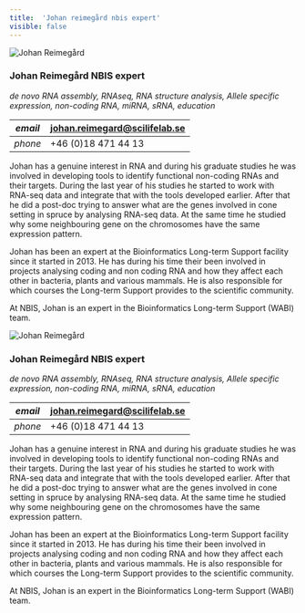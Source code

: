```yaml
---
title:  'Johan reimegård nbis expert'
visible: false
---
```

    

![Johan Reimegård](/assets/img/staff/johan-reimegard.jpg)

###  Johan Reimegård NBIS expert

_de novo RNA assembly, RNAseq, RNA structure analysis, Allele specific expression, non-coding RNA, miRNA, sRNA, education_

_email_|  johan.reimegard@scilifelab.se  
---|---  
_phone_|  +46 (0)18 471 44 13  
  


Johan has a genuine interest in RNA and during his graduate studies he was involved in developing tools to identify functional non-coding RNAs and their targets. During the last year of his studies he started to work with RNA-seq data and integrate that with the tools developed earlier. After that he did a post-doc trying to answer what are the genes involved in cone setting in spruce by analysing RNA-seq data. At the same time he studied why some neighbouring gene on the chromosomes have the same expression pattern.

Johan has been an expert at the Bioinformatics Long-term Support facility since it started in 2013. He has during his time their been involved in projects analysing coding and non coding RNA and how they affect each other in bacteria, plants and various mammals. He is also responsible for which courses the Long-term Support provides to the scientific community.

At NBIS, Johan is an expert in the Bioinformatics Long-term Support (WABI) team.

![Johan Reimegård](/assets/img/staff/johan-reimegard.jpg)

###  Johan Reimegård NBIS expert

_de novo RNA assembly, RNAseq, RNA structure analysis, Allele specific expression, non-coding RNA, miRNA, sRNA, education_

_email_|  johan.reimegard@scilifelab.se  
---|---  
_phone_|  +46 (0)18 471 44 13  
  


Johan has a genuine interest in RNA and during his graduate studies he was involved in developing tools to identify functional non-coding RNAs and their targets. During the last year of his studies he started to work with RNA-seq data and integrate that with the tools developed earlier. After that he did a post-doc trying to answer what are the genes involved in cone setting in spruce by analysing RNA-seq data. At the same time he studied why some neighbouring gene on the chromosomes have the same expression pattern.

Johan has been an expert at the Bioinformatics Long-term Support facility since it started in 2013. He has during his time their been involved in projects analysing coding and non coding RNA and how they affect each other in bacteria, plants and various mammals. He is also responsible for which courses the Long-term Support provides to the scientific community.

At NBIS, Johan is an expert in the Bioinformatics Long-term Support (WABI) team.
